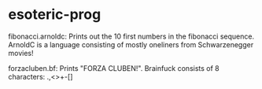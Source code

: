 # esoteric-prog
fibonacci.arnoldc: Prints out the 10 first numbers in the fibonacci sequence. ArnoldC is a language consisting of mostly oneliners from Schwarzenegger movies!

forzacluben.bf: Prints "FORZA CLUBEN!". Brainfuck consists of 8 characters: .,<>+-[]


